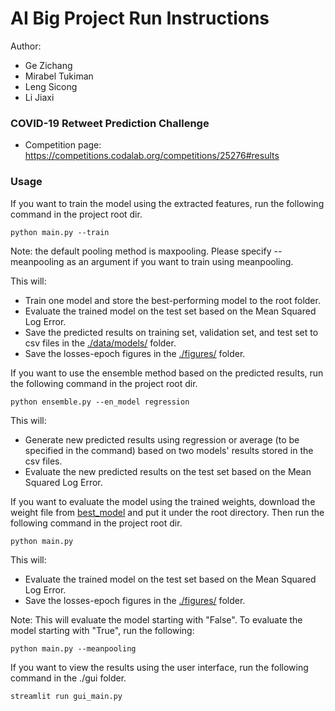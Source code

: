 # AI Big Project Run Instructions

Author:
* Ge Zichang
* Mirabel Tukiman
* Leng Sicong
* Li Jiaxi

### COVID-19 Retweet Prediction Challenge
- Competition page: https://competitions.codalab.org/competitions/25276#results

### Usage
If you want to train the model using the extracted features, run the following command in the project root dir.

```
python main.py --train
``` 

Note: the default pooling method is maxpooling. Please specify --meanpooling as an argument if you want to train using meanpooling. 

This will:
* Train one model and store the best-performing model to the root folder. 
* Evaluate the trained model on the test set based on the Mean Squared Log Error. 
* Save the predicted results on training set, validation set, and test set to csv files in the [./data/models/](https://github.com/jessiexiye/ai-project/tree/main/data/models) folder. 
* Save the losses-epoch figures in the [./figures/](https://github.com/jessiexiye/ai-project/tree/main/figures) folder. 

If you want to use the ensemble method based on the predicted results, run the following command in the project root dir. 

```
python ensemble.py --en_model regression
```

This will:
* Generate new predicted results using regression or average (to be specified in the command) based on two models' results stored in the csv files.
* Evaluate the new predicted results on the test set based on the Mean Squared Log Error.

If you want to evaluate the model using the trained weights, download the weight file from [best_model](https://drive.google.com/drive/folders/1G7mWNJYLoFPjFb_TXsqbJqefYjRK-uQD?usp=sharing) and put it under the root directory. Then run the following command in the project root dir. 

```
python main.py 
```

This will:
* Evaluate the trained model on the test set based on the Mean Squared Log Error.
* Save the losses-epoch figures in the [./figures/](https://github.com/jessiexiye/ai-project/tree/main/figures) folder. 

Note: This will evaluate the model starting with "False". To evaluate the model starting with "True", run the following:

```
python main.py --meanpooling
```

If you want to view the results using the user interface, run the following command in the ./gui folder. 

```
streamlit run gui_main.py
```